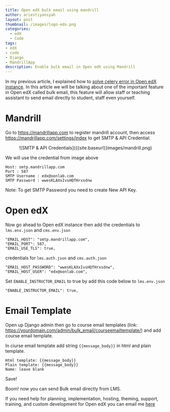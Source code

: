 ```yaml
---
title: Open edX bulk email using mandrill
author: ariestiyansyah
layout: post
thumbnail: /images/logo-edx.png
categories:
  - edX
  - Code
tags:
- edX
- code
- Django
- MandrillApp
description: Enable bulk email in Open edX using Mandrill
---
```


In my previous article, I explained how to [solve celery error in Open edX instance](http://oonlab.com/edx/code/2015/10/21/solve-celery-error-saat-migrasi-open-edx/). In this article we will be talking about one of the important feature in Open edX called bulk email, this feature will allow staff or teaching assistant to send email directly to student, staff even yourself.

# Mandrill

Go to https://mandrillapp.com to register mandrill account, then access https://mandrillapp.com/settings/index to get SMTP & API Credential.

<center>
![SMTP & API Credentials]({{site.baseurl}}images/mandrill.png)</center>

We will use the credential from image above

	Host: smtp.mandrillapp.com
	Port : 587
	SMTP Username : edx@oonlab.com
	SMTP Password : wwesKLAXxIvsHQfHrxsdnw


Note: To get SMTP Password you need to create New API Key.

# Open edX

Now go ahead to Open edX instance then add the credentials to `lms.env.json` and `cms.env.json`


    "EMAIL_HOST": "smtp.mandrillapp.com", 
    "EMAIL_PORT": 587, 
    "EMAIL_USE_TLS": true,  

credentials for `lms.auth.json` and `cms.auth.json`

    "EMAIL_HOST_PASSWORD": "wwesKLAXxIvsHQfHrxsdnw", 
    "EMAIL_HOST_USER": "edx@oonlab.com",

Set  `ENABLE_INSTRUCTOR_EMAIL` to true by add this code below to `lms.env.json`

	"ENABLE_INSTRUCTOR_EMAIL": true,
	
# Email Template

Open up Django admin then go to course email templates (link: https://yourdomain.com/admin/bulk_email/courseemailtemplate/) and add course email template.

In ciurse email template add string `{{message_body}}` in html and plain template.
	
	Html template: {{message_body}}
	Plain template: {{message_body}}
	Name: leave blank	
Save!

Boom! now you can send Bulk email directly from LMS.


If you need help for planning, implementation, hosting, theming, support, training, and custom development for Open edX you can email me [here](mailto:onto@valutac.com)